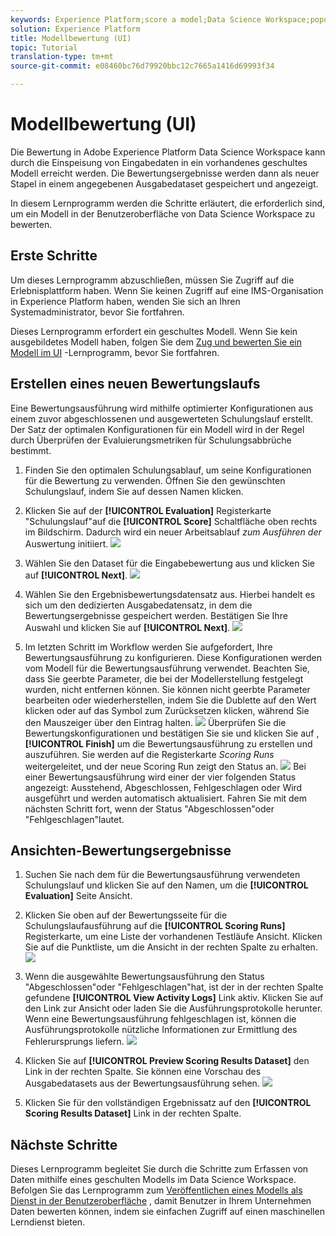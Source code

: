 ```yaml
---
keywords: Experience Platform;score a model;Data Science Workspace;popular topics
solution: Experience Platform
title: Modellbewertung (UI)
topic: Tutorial
translation-type: tm+mt
source-git-commit: e08460bc76d79920bbc12c7665a1416d69993f34

---
```



# Modellbewertung (UI)

Die Bewertung in Adobe Experience Platform Data Science Workspace kann durch die Einspeisung von Eingabedaten in ein vorhandenes geschultes Modell erreicht werden. Die Bewertungsergebnisse werden dann als neuer Stapel in einem angegebenen Ausgabedataset gespeichert und angezeigt.

In diesem Lernprogramm werden die Schritte erläutert, die erforderlich sind, um ein Modell in der Benutzeroberfläche von Data Science Workspace zu bewerten.

## Erste Schritte

Um dieses Lernprogramm abzuschließen, müssen Sie Zugriff auf die Erlebnisplattform haben. Wenn Sie keinen Zugriff auf eine IMS-Organisation in Experience Platform haben, wenden Sie sich an Ihren Systemadministrator, bevor Sie fortfahren.

Dieses Lernprogramm erfordert ein geschultes Modell. Wenn Sie kein ausgebildetes Modell haben, folgen Sie dem [Zug und bewerten Sie ein Modell im UI](./train-evaluate-model-ui.md) -Lernprogramm, bevor Sie fortfahren.

## Erstellen eines neuen Bewertungslaufs

Eine Bewertungsausführung wird mithilfe optimierter Konfigurationen aus einem zuvor abgeschlossenen und ausgewerteten Schulungslauf erstellt. Der Satz der optimalen Konfigurationen für ein Modell wird in der Regel durch Überprüfen der Evaluierungsmetriken für Schulungsabbrüche bestimmt.

1. Finden Sie den optimalen Schulungsablauf, um seine Konfigurationen für die Bewertung zu verwenden. Öffnen Sie den gewünschten Schulungslauf, indem Sie auf dessen Namen klicken.

2. Klicken Sie auf der **[!UICONTROL Evaluation]** Registerkarte &quot;Schulungslauf&quot;auf die **[!UICONTROL Score]** Schaltfläche oben rechts im Bildschirm. Dadurch wird ein neuer Arbeitsablauf *zum Ausführen der* Auswertung initiiert.
   ![](../images/models-recipes/score/training_run_overview.png)

3. Wählen Sie den Dataset für die Eingabebewertung aus und klicken Sie auf **[!UICONTROL Next]**.
   ![](../images/models-recipes/score/scoring_input.png)

4. Wählen Sie den Ergebnisbewertungsdatensatz aus. Hierbei handelt es sich um den dedizierten Ausgabedatensatz, in dem die Bewertungsergebnisse gespeichert werden. Bestätigen Sie Ihre Auswahl und klicken Sie auf **[!UICONTROL Next]**.
   ![](../images/models-recipes/score/scoring_results.png)

5. Im letzten Schritt im Workflow werden Sie aufgefordert, Ihre Bewertungsausführung zu konfigurieren. Diese Konfigurationen werden vom Modell für die Bewertungsausführung verwendet.
Beachten Sie, dass Sie geerbte Parameter, die bei der Modellerstellung festgelegt wurden, nicht entfernen können. Sie können nicht geerbte Parameter bearbeiten oder wiederherstellen, indem Sie die Dublette auf den Wert klicken oder auf das Symbol zum Zurücksetzen klicken, während Sie den Mauszeiger über den Eintrag halten.
   ![](../images/models-recipes/score/configuration.png)
Überprüfen Sie die Bewertungskonfigurationen und bestätigen Sie sie und klicken Sie auf , **[!UICONTROL Finish]** um die Bewertungsausführung zu erstellen und auszuführen. Sie werden auf die Registerkarte *Scoring Runs* weitergeleitet, und der neue Scoring Run zeigt den Status an.
   ![](../images/models-recipes/score/scoring_runs_tab.png)
Bei einer Bewertungsausführung wird einer der vier folgenden Status angezeigt: Ausstehend, Abgeschlossen, Fehlgeschlagen oder Wird ausgeführt und werden automatisch aktualisiert. Fahren Sie mit dem nächsten Schritt fort, wenn der Status &quot;Abgeschlossen&quot;oder &quot;Fehlgeschlagen&quot;lautet.

## Ansichten-Bewertungsergebnisse

1. Suchen Sie nach dem für die Bewertungsausführung verwendeten Schulungslauf und klicken Sie auf den Namen, um die **[!UICONTROL Evaluation]** Seite Ansicht.

2. Klicken Sie oben auf der Bewertungsseite für die Schulungslaufausführung auf die **[!UICONTROL Scoring Runs]** Registerkarte, um eine Liste der vorhandenen Testläufe Ansicht. Klicken Sie auf die Punktliste, um die Ansicht in der rechten Spalte zu erhalten.
   ![](../images/models-recipes/score/view_details.png)

3. Wenn die ausgewählte Bewertungsausführung den Status &quot;Abgeschlossen&quot;oder &quot;Fehlgeschlagen&quot;hat, ist der in der rechten Spalte gefundene **[!UICONTROL View Activity Logs]** Link aktiv. Klicken Sie auf den Link zur Ansicht oder laden Sie die Ausführungsprotokolle herunter. Wenn eine Bewertungsausführung fehlgeschlagen ist, können die Ausführungsprotokolle nützliche Informationen zur Ermittlung des Fehlerursprungs liefern.
   ![](../images/models-recipes/score/activity_logs.png)

4. Klicken Sie auf **[!UICONTROL Preview Scoring Results Dataset]** den Link in der rechten Spalte. Sie können eine Vorschau des Ausgabedatasets aus der Bewertungsausführung sehen.
   ![](../images/models-recipes/score/preview_results.png)

5. Klicken Sie für den vollständigen Ergebnissatz auf den **[!UICONTROL Scoring Results Dataset]** Link in der rechten Spalte.

## Nächste Schritte

Dieses Lernprogramm begleitet Sie durch die Schritte zum Erfassen von Daten mithilfe eines geschulten Modells im Data Science Workspace. Befolgen Sie das Lernprogramm zum [Veröffentlichen eines Modells als Dienst in der Benutzeroberfläche](./publish-model-service-ui.md) , damit Benutzer in Ihrem Unternehmen Daten bewerten können, indem sie einfachen Zugriff auf einen maschinellen Lerndienst bieten.
